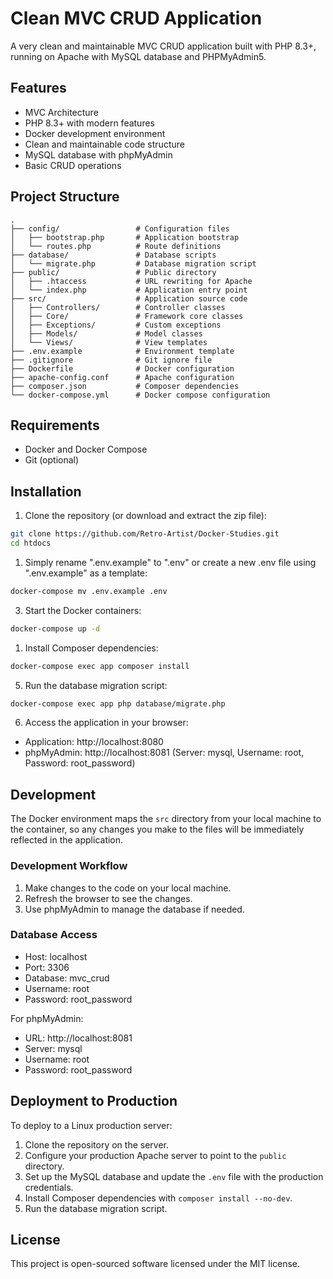# Clean MVC CRUD Application

A very clean and maintainable MVC CRUD application built with PHP 8.3+, running on Apache with MySQL database and PHPMyAdmin5.

## Features

- MVC Architecture
- PHP 8.3+ with modern features
- Docker development environment
- Clean and maintainable code structure
- MySQL database with phpMyAdmin
- Basic CRUD operations

## Project Structure

```
.
├── config/                 # Configuration files
│   ├── bootstrap.php       # Application bootstrap
│   └── routes.php          # Route definitions
├── database/               # Database scripts
│   └── migrate.php         # Database migration script
├── public/                 # Public directory
│   ├── .htaccess           # URL rewriting for Apache
│   └── index.php           # Application entry point
├── src/                    # Application source code
│   ├── Controllers/        # Controller classes
│   ├── Core/               # Framework core classes
│   ├── Exceptions/         # Custom exceptions
│   ├── Models/             # Model classes
│   └── Views/              # View templates
├── .env.example            # Environment template
├── .gitignore              # Git ignore file
├── Dockerfile              # Docker configuration
├── apache-config.conf      # Apache configuration
├── composer.json           # Composer dependencies
└── docker-compose.yml      # Docker compose configuration
```

## Requirements

- Docker and Docker Compose
- Git (optional)

## Installation

1. Clone the repository (or download and extract the zip file):

```bash
git clone https://github.com/Retro-Artist/Docker-Studies.git
cd htdocs
```

1. Simply rename ".env.example" to ".env" or create a new .env file using ".env.example" as a template:

```bash
docker-compose mv .env.example .env
```

3. Start the Docker containers:

```bash
docker-compose up -d
```

1. Install Composer dependencies:

```bash
docker-compose exec app composer install
```

5. Run the database migration script:

```bash
docker-compose exec app php database/migrate.php
```

6. Access the application in your browser:

- Application: http://localhost:8080
- phpMyAdmin: http://localhost:8081 (Server: mysql, Username: root, Password: root_password)

## Development

The Docker environment maps the `src` directory from your local machine to the container, so any changes you make to the files will be immediately reflected in the application.

### Development Workflow

1. Make changes to the code on your local machine.
2. Refresh the browser to see the changes.
3. Use phpMyAdmin to manage the database if needed.

### Database Access

- Host: localhost
- Port: 3306
- Database: mvc_crud
- Username: root
- Password: root_password

For phpMyAdmin:
- URL: http://localhost:8081
- Server: mysql
- Username: root
- Password: root_password

## Deployment to Production

To deploy to a Linux production server:

1. Clone the repository on the server.
2. Configure your production Apache server to point to the `public` directory.
3. Set up the MySQL database and update the `.env` file with the production credentials.
4. Install Composer dependencies with `composer install --no-dev`.
5. Run the database migration script.

## License

This project is open-sourced software licensed under the MIT license.